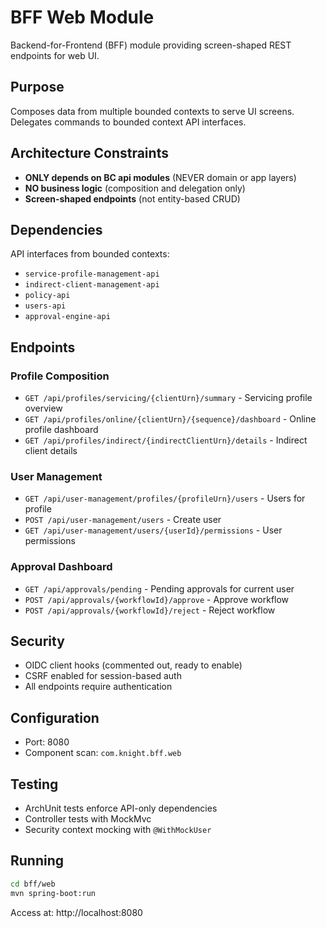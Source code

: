# BFF Web Module

Backend-for-Frontend (BFF) module providing screen-shaped REST endpoints for web UI.

## Purpose

Composes data from multiple bounded contexts to serve UI screens. Delegates commands to bounded context API interfaces.

## Architecture Constraints

- **ONLY depends on BC api modules** (NEVER domain or app layers)
- **NO business logic** (composition and delegation only)
- **Screen-shaped endpoints** (not entity-based CRUD)

## Dependencies

API interfaces from bounded contexts:
- `service-profile-management-api`
- `indirect-client-management-api`
- `policy-api`
- `users-api`
- `approval-engine-api`

## Endpoints

### Profile Composition
- `GET /api/profiles/servicing/{clientUrn}/summary` - Servicing profile overview
- `GET /api/profiles/online/{clientUrn}/{sequence}/dashboard` - Online profile dashboard
- `GET /api/profiles/indirect/{indirectClientUrn}/details` - Indirect client details

### User Management
- `GET /api/user-management/profiles/{profileUrn}/users` - Users for profile
- `POST /api/user-management/users` - Create user
- `GET /api/user-management/users/{userId}/permissions` - User permissions

### Approval Dashboard
- `GET /api/approvals/pending` - Pending approvals for current user
- `POST /api/approvals/{workflowId}/approve` - Approve workflow
- `POST /api/approvals/{workflowId}/reject` - Reject workflow

## Security

- OIDC client hooks (commented out, ready to enable)
- CSRF enabled for session-based auth
- All endpoints require authentication

## Configuration

- Port: 8080
- Component scan: `com.knight.bff.web`

## Testing

- ArchUnit tests enforce API-only dependencies
- Controller tests with MockMvc
- Security context mocking with `@WithMockUser`

## Running

```bash
cd bff/web
mvn spring-boot:run
```

Access at: http://localhost:8080

